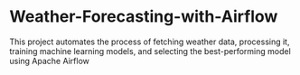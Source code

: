 # Weather-Forecasting-with-Airflow
This project automates the process of fetching weather data, processing it, training machine learning models, and selecting the best-performing model using Apache Airflow
